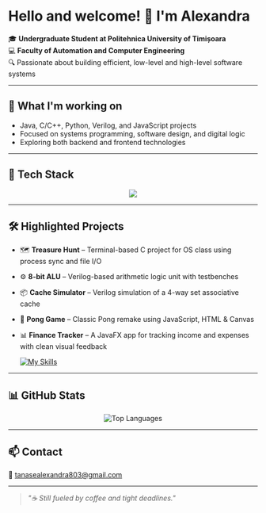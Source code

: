 # Hello and welcome! 👋 I'm Alexandra

🎓 **Undergraduate Student at Politehnica University of Timișoara**  
💻 **Faculty of Automation and Computer Engineering**  
🔍 Passionate about building efficient, low-level and high-level software systems

---

## 💼 What I'm working on

- Java, C/C++, Python, Verilog, and JavaScript projects  
- Focused on systems programming, software design, and digital logic  
- Exploring both backend and frontend technologies

---

## 🧰 Tech Stack

<p align="center">
  <a href="https://skillicons.dev">
    <img src="https://skillicons.dev/icons?i=js,html,css,c,cpp,java,sqlite,py" />
  </a>
</p>

---

## 🛠️ Highlighted Projects

- 🗺️ **Treasure Hunt** – Terminal-based C project for OS class using process sync and file I/O  
- ⚙️ **8-bit ALU** – Verilog-based arithmetic logic unit with testbenches  
- 📦 **Cache Simulator** – Verilog simulation of a 4-way set associative cache  
- 🏓 **Pong Game** – Classic Pong remake using JavaScript, HTML & Canvas
- 📊 **Finance Tracker** – A JavaFX app for tracking income and expenses with clean visual feedback

  [![My Skills](https://skillicons.dev/icons?i=bash,git,discord,linux,debian,emacs,gitlab,clion,visualstudio,vscode,idea,eclipse,gradle,p5js,pycharm)](https://skillicons.dev)
---

## 📊 GitHub Stats

<p align="center">
 <img src="https://github-readme-stats.vercel.app/api/top-langs/?username=Alexandra07e&layout=compact&theme=dark" alt="Top Languages" />
</p>

---

## 📫 Contact

📧 tanasealexandra803@gmail.com

---

> _"☕ Still fueled by coffee and tight deadlines."_
